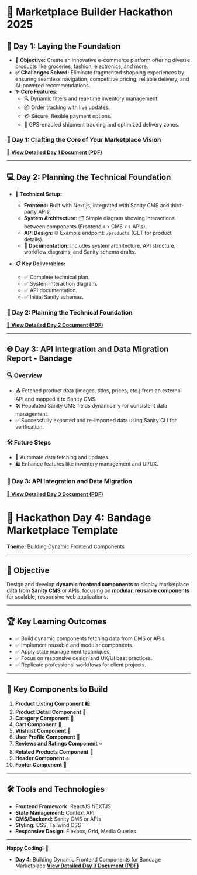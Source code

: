 # 🚀 Marketplace Builder Hackathon 2025  

## 📅 Day 1: Laying the Foundation  
- **🎯 Objective:** Create an innovative e-commerce platform offering diverse products like groceries, fashion, electronics, and more.  
- **✅ Challenges Solved:** Eliminate fragmented shopping experiences by ensuring seamless navigation, competitive pricing, reliable delivery, and AI-powered recommendations.  
- **✨ Core Features:**  
  - 🔍 Dynamic filters and real-time inventory management.  
  - 📦 Order tracking with live updates.  
  - 💳 Secure, flexible payment options.  
  - 📍 GPS-enabled shipment tracking and optimized delivery zones.  

### 📘 Day 1: Crafting the Core of Your Marketplace Vision  
[**📄 View Detailed Day 1 Document (PDF)**](https://github.com/muhammadmubashir72/Marketplace_Builder_Hackathon_Task_2025/blob/master/Day1_Laying_the_Foundation_for_Your_Marketplace_Journey/Day1_Laying_the_Foundation_for_Your_Marketplace_Journey.pdf)  

---  

## 💻 Day 2: Planning the Technical Foundation  
- **🔧 Technical Setup:**  
  - **Frontend:** Built with Next.js, integrated with Sanity CMS and third-party APIs.  
  - **System Architecture:** 🗂️ Simple diagram showing interactions between components (Frontend ↔ CMS ↔ APIs).  
  - **API Design:** 🌐 Example endpoint: `/products` (GET for product details).  
  - **📑 Documentation:** Includes system architecture, API structure, workflow diagrams, and Sanity schema drafts.  

- **📋 Key Deliverables:**  
  - ✅ Complete technical plan.  
  - ✅ System interaction diagram.  
  - ✅ API documentation.  
  - ✅ Initial Sanity schemas.  

### 📘 Day 2: Planning the Technical Foundation  
[**📄 View Detailed Day 2 Document (PDF)**](https://github.com/muhammadmubashir72/Marketplace_Builder_Hackathon_Task_2025/blob/master/Day2_Planning_the_Technical_Foundation/Day2_Planning_the_Technical_Foundation.pdf)  

---  

## 🌐 Day 3: API Integration and Data Migration Report - Bandage  

### 🔍 Overview  
- 📤 Fetched product data (images, titles, prices, etc.) from an external API and mapped it to Sanity CMS.  
- 🛠️ Populated Sanity CMS fields dynamically for consistent data management.  
- ✅ Successfully exported and re-imported data using Sanity CLI for verification.  

### 🛠️ Future Steps  
- 🤖 Automate data fetching and updates.  
- 🛍️ Enhance features like inventory management and UI/UX.  

### 📘 Day 3: API Integration and Data Migration  
[**📄 View Detailed Day 3 Document (PDF)**](https://github.com/muhammadmubashir72/Marketplace_Builder_Hackathon_Task_2025/blob/master/Day3_API_Integration_and_Data_Migration/Day3_API_Integration_and_Data_Migration.pdf)  


# 🌟 Hackathon Day 4: Bandage Marketplace Template  
**Theme:** Building Dynamic Frontend Components

---

## 🎯 Objective  
Design and develop **dynamic frontend components** to display marketplace data from **Sanity CMS** or APIs, focusing on **modular, reusable components** for scalable, responsive web applications.

---

## 🏆 Key Learning Outcomes  
- ✅ Build dynamic components fetching data from CMS or APIs.  
- ✅ Implement reusable and modular components.  
- ✅ Apply state management techniques.  
- ✅ Focus on responsive design and UX/UI best practices.  
- ✅ Replicate professional workflows for client projects.

---

## 🧩 Key Components to Build  
1. **Product Listing Component** 🛍️  
2. **Product Detail Component** 🛒  
3. **Category Component** 📂  
4. **Cart Component** 🛒  
5. **Wishlist Component** 💖  
6. **User Profile Component** 👤  
7. **Reviews and Ratings Component** ⭐  
8. **Related Products Component** 🔗  
9. **Header Component** 🔝  
10. **Footer Component** 📢

---

## 🛠️ Tools and Technologies  
- **Frontend Framework:** ReactJS NEXTJS  
- **State Management:** Context API  
- **CMS/Backend:** Sanity CMS or APIs  
- **Styling:** CSS, Tailwind CSS  
- **Responsive Design:** Flexbox, Grid, Media Queries  

---

**Happy Coding! 🚀**  

- **Day 4**: Building Dynamic Frontend Components for Bandage Marketplace
[**View Detailed Day 3 Document (PDF)**](https://github.com/muhammadmubashir72/Marketplace_Builder_Hackathon_Task_2025/blob/master/Day4_Building_Dynamic_Frontend_Components_for_Bandage/Day4_Building_Dynamic_Frontend_Components_for_Bandage.pdf)
